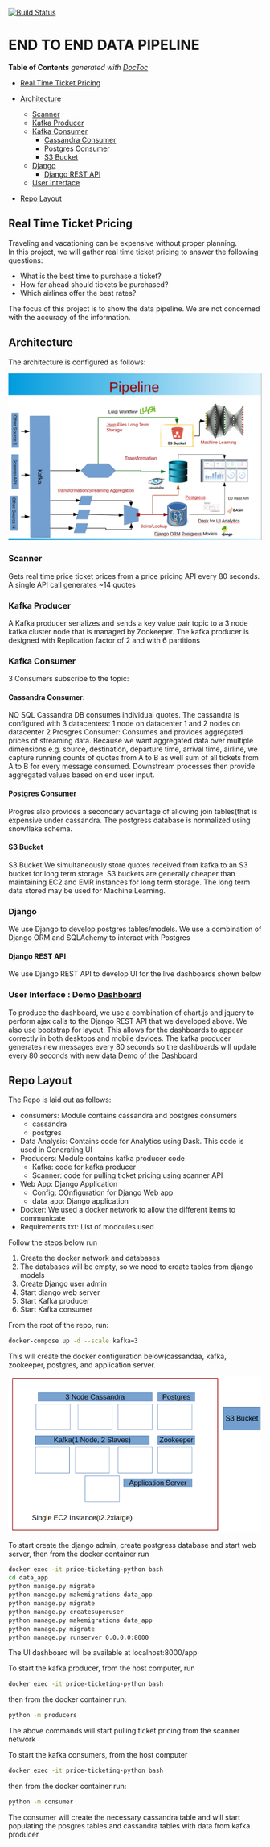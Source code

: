 [![Build Status](https://travis-ci.com/woordy/data_pipeline.svg?branch=master)](https://travis-ci.com/woordy/data_pipeline)
# END TO END DATA PIPELINE
<!-- START doctoc generated TOC please keep comment here to allow auto update -->
<!-- DON'T EDIT THIS SECTION, INSTEAD RE-RUN doctoc TO UPDATE -->
**Table of Contents**  *generated with [DocToc](https://github.com/thlorenz/doctoc)*

- [Real Time Ticket Pricing](#real-time-ticket-pricing)

- [Architecture](#architecture)
  - [Scanner](#scanner)
  - [Kafka Producer](#kafka-producer)
  - [Kafka Consumer](#kafka-consumer)
    - [Cassandra Consumer](#cassandra-consumer)
    - [Postgres Consumer](#postgres-consumer)
    - [S3 Bucket](#S3-bucket)
  - [Django](#django)
    - [Django REST API](#django-rest-api)
  - [User Interface](#user-interface)
  
 - [Repo Layout](#repo-layout)
  
<!-- END doctoc generated TOC please keep comment here to allow auto update -->

## Real Time Ticket Pricing
Traveling and vacationing can be expensive without proper planning.  
In this project, we will gather real time ticket pricing to answer the following questions:
<ul>
    <li>What is the best time to purchase a ticket?</li>
    <li>How far ahead should tickets be purchased?</li>
    <li>Which airlines offer the best rates?</li>
</ul>

The focus of this project is to show the data pipeline. We are not concerned with the accuracy of the information.

## Architecture

The architecture is configured as follows:

![Architecture](web_app/data_app/static/images/pipeline.png)
### Scanner
Gets real time price ticket prices from a price pricing API every 80 seconds. A single API call generates ~14 quotes

### Kafka Producer
A Kafka producer serializes and sends a key value pair topic to a 3 node kafka cluster node that is managed by Zookeeper. The kafka producer is designed with Replication factor of 2 and with 6 partitions

### Kafka Consumer
3 Consumers subscribe to the topic:

#### Cassandra Consumer: 
NO SQL Cassandra DB consumes individual quotes. The cassandra is configured with 3 datacenters: 1 node on datacenter 1 and 2 nodes on datacenter 2
Prosgres Consumer:
Consumes and provides aggregated prices of streaming data. Because we want aggregated data over multiple dimensions e.g. source, destination, departure time, arrival time, airline, we capture running counts of quotes from A to B as well sum of all tickets from A to B for every message consumed. Downstream processes then provide aggregated values based on end user input.

#### Postgres Consumer
Progres also provides a secondary advantage of allowing join tables(that is expensive under cassandra. The postgress database is normalized using snowflake schema.

#### S3 Bucket
S3 Bucket:We simultaneously store quotes received from kafka to an S3 bucket for long term storage. S3 buckets are generally cheaper than maintaining EC2 and EMR instances for long term storage. The long term data stored may be used for Machine Learning.

### Django
We use Django to develop postgres tables/models. We use a combination of Django ORM and SQLAchemy to interact with Postgres

#### Django REST API
We use Django REST API to develop UI for the live dashboards shown below

### User Interface : Demo  [Dashboard](http://18.207.253.113:8000/app/) 

To produce the dashboard, we use a combination of chart.js and jquery to perform ajax calls to the Django REST API that we developed above. We also use bootstrap for layout. This allows for the dashboards to appear correctly in both desktops and mobile devices. The kafka producer generates new messages every 80 seconds so the dashboards will update every 80 seconds with new data
Demo of the [Dashboard](http://18.207.253.113:8000/app/) 


## Repo Layout

The Repo is laid out as follows:
<ul>
    <li>consumers: Module contains cassandra and postgres consumers 
        <ul>
            <li>cassandra</li> 
            <li>postgres</li>
        </ul>
    </li>
    <li>Data Analysis: Contains code for Analytics using Dask. This code is used in Generating UI</li>
    <li>Producers: Module contains kafka producer code
        <ul>
            <li>Kafka: code for kafka producer</li> 
            <li>Scanner: code for pulling ticket pricing using scanner API</li>
        </ul>
    </li>
    <li>Web App: Django Application
        <ul>
            <li>Config: COnfiguration for Django Web app</li> 
            <li>data_app: Django application</li>
        </ul>
    </li>
    <li>Docker: We used a docker network to allow the different items to communicate</li>    
    <li>Requirements.txt: List of modoules used</li>
</ul>

Follow the steps below run 
<ol>
<li>Create the docker network and databases </li>
<li>The databases will be empty, so we need to create tables from django models </li>
<li>Create Django user admin</li>
<li>Start django web server</li>
<li>Start Kafka producer</li>
<li>Start Kafka consumer</li>

</ol>
From the root of the repo, run: <br>

```bash
docker-compose up -d --scale kafka=3
```
This will create the docker configuration below(cassandaa, kafka, zookeeper, postgres, and application server.

![Docker Network](web_app/data_app/static/images/implementation.png)


To start create the django admin, create postgress database and start web server, then from the docker container run 
```bash
docker exec -it price-ticketing-python bash
cd data_app
python manage.py migrate
python manage.py makemigrations data_app
python manage.py migrate
python manage.py createsuperuser
python manage.py makemigrations data_app
python manage.py migrate
python manage.py runserver 0.0.0.0:8000

```
The UI dashboard will be available at localhost:8000/app

To start the kafka producer, from the host computer, run 
```bash
docker exec -it price-ticketing-python bash
```
then from the docker container run:
```bash
python -m producers
```
The above commands will start pulling ticket pricing from the scanner network

To start the kafka consumers, from the host computer 
```bash
docker exec -it price-ticketing-python bash
```
then from the docker container run:
```bash
python -m consumer
```
The consumer will create the necessary cassandra table and will start populating the posgres tables and cassandra tables with data from kafka producer




